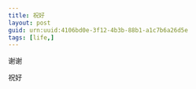 ```yaml
---
title: 祝好
layout: post
guid: urn:uuid:4106bd0e-3f12-4b3b-88b1-a1c7b6a26d5e
tags: [life,]
---
```


谢谢

祝好
